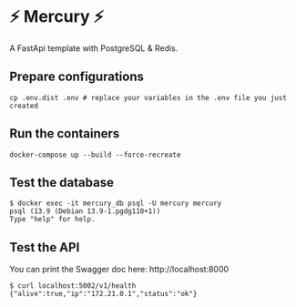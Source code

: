 # ⚡️ Mercury ⚡️ 
A FastApi template with PostgreSQL & Redis.

## Prepare configurations

```shell
cp .env.dist .env # replace your variables in the .env file you just created
```

## Run the containers

```shell
docker-compose up --build --force-recreate
```

## Test the database

```shell
$ docker exec -it mercury_db psql -U mercury mercury
psql (13.9 (Debian 13.9-1.pgdg110+1))
Type "help" for help.
```

## Test the API

You can print the Swagger doc here: http://localhost:8000

```shell
$ curl localhost:5002/v1/health
{"alive":true,"ip":"172.21.0.1","status":"ok"}
```
